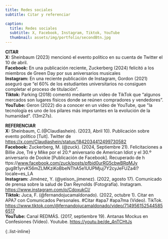 ```yaml
---
title: Redes sociales
subtitle: Citar y referenciar 

caption: 
  title: Redes sociales
  subtitle: X, Facebook, Instagram, Tiktok, YouTube
  thumbnail: assets/img/portfolio/secondBtn.jpg
---
```

  **CITAR**     
  **X:** Sheinbaum (2023) mencionó el evento político en su cuenta de Twitter el 10 de abril.  
  **Facebook:**  En una publicación reciente, Zuckerberg (2024) felicitó a los miembros de Green Day por sus aniversarios musicales  
  **Instagram:** En una reciente publicación de Instagram, Gordon (2021) aseguró que “el 60% de los estudiantes universitarios no consiguen completar el proceso de titulación”.    
  **Tiktok:** Parking (2018) comentó mediante un video de TikTok que “algunos mercados son lugares físicos donde se reúnen compradores y vendedores”.      
  **YouTube:** Geron (2022) dio a conocer en un video de YouTube, que "la tecnología es uno de los pilares más importantes en la evolución de la humanidad". (13m27s).      

  
  **REFERENCIAR**  
  **X:** Sheinbaum, C.(@Claudiashein). (2023, Abril 10). Publicación sobre evento político [Tuit]. Twitter de https://x.com/Claudiashein/status/1842034412499730582  
  **Facebook:** Zuckerberg, M. (@zuck). (2024, Septiembre 21). Felicitaciones a Billie Joe, Tré y Mike por el 20.º aniversario de American Idiot y el 30.º aniversario de Dookie [Publicación de Facebook]. Recuperado de h  ttps://www.facebook.com/zuck/posts/pfbid0urRG5cbwBRqMJy gug8t1yrvK56mZLMKziKoBbeNThA5e1UUPMjuj7Y2cyJeFUZa4l? locale=es_LA  
  **Instagram:** Jiménez, Y. (@yeison_jimenez). (2022, agosto 17). Comunicado de prensa sobre la salud de Dan Reynolds (Fotografía). Instagram. https://www.instagram.com/p/CdoxukCl/  
  **Tiktok:** Juca, F. (@fernandojucamaldonado). (2022, octubre 1). Citar en APA7 con Comunicados Personales. #Citar #apa7 #apa7ma (Video). TikTok. https://www.tiktok.com/@fernandojucamaldonado/video/7149561525445856517  
  **YouTube:** Canal REDMÁS. (2017, septiembre 19). Antanas Mockus en Confesiones (Vídeo). Youtube. https://youtu.be/de_4nTCHtJs  

{:.list-inline}

